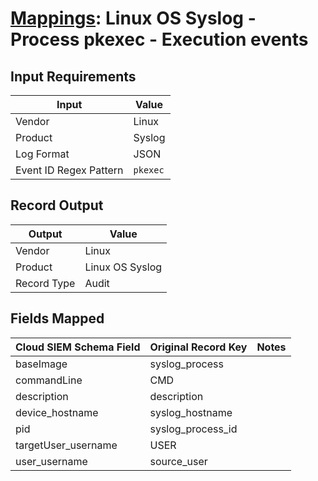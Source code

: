 # [Mappings](README.md): Linux OS Syslog - Process pkexec - Execution events

## Input Requirements

|Input|Value|
|-----|-----|
|Vendor|Linux|
|Product|Syslog|
|Log Format|JSON|
|Event ID Regex Pattern|`pkexec`|

## Record Output

|Output|Value|
|------|-----|
|Vendor|Linux|
|Product|Linux OS Syslog|
|Record Type|Audit|

## Fields Mapped

|Cloud SIEM Schema Field|Original Record Key|Notes|
|-----------------------|-------------------|-----|
|baseImage|syslog_process||
|commandLine|CMD||
|description|description||
|device_hostname|syslog_hostname||
|pid|syslog_process_id||
|targetUser_username|USER||
|user_username|source_user||


